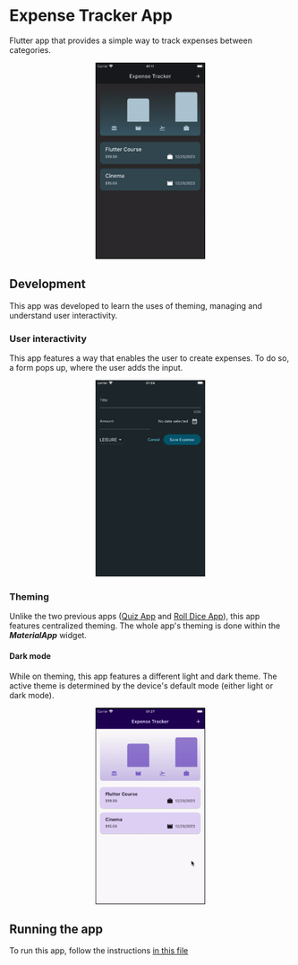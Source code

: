 # Expense Tracker App

Flutter app that provides a simple way to track expenses between categories.

<p align="center">
    <img src="readme_assets/expense_tracker_app.gif" height=350>
</p>

## Development

This app was developed to learn the uses of theming, managing and understand user interactivity.

### User interactivity

This app features a way that enables the user to create expenses. To do so, a form pops up, where the user adds the input.

<p align="center">
    <img src="readme_assets/form_page.png" height=350>
</p>

### Theming

Unlike the two previous apps ([Quiz App](../quiz_app/) and [Roll Dice App](../roll_dice_app/)), this app features centralized theming. The whole app's theming is done within the ***MaterialApp*** widget.

#### Dark mode

While on theming, this app features a different light and dark theme. The active theme is determined by the device's default mode (either light or dark mode).

<p align="center">
    <img src="readme_assets/light_mode.gif" height=350>
</p>

## Running the app

To run this app, follow the instructions [in this file](../TEXT_FILES/INTRODUCTION/flutter_setup.md)
